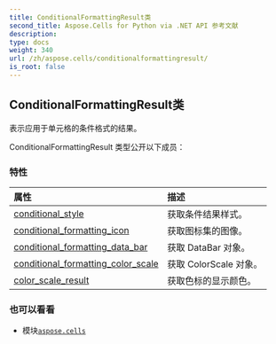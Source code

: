 ```yaml
---
title: ConditionalFormattingResult类
second_title: Aspose.Cells for Python via .NET API 参考文献
description:
type: docs
weight: 340
url: /zh/aspose.cells/conditionalformattingresult/
is_root: false
---
```

## ConditionalFormattingResult类
表示应用于单元格的条件格式的结果。



ConditionalFormattingResult 类型公开以下成员：

### 特性
|属性|描述|
| :- | :- |
| [conditional_style](/cells/python-net/zh/aspose.cells/conditionalformattingresult/conditional_style) |获取条件结果样式。|
| [conditional_formatting_icon](/cells/python-net/zh/aspose.cells/conditionalformattingresult/conditional_formatting_icon) |获取图标集的图像。|
| [conditional_formatting_data_bar](/cells/python-net/zh/aspose.cells/conditionalformattingresult/conditional_formatting_data_bar) |获取 DataBar 对象。|
| [conditional_formatting_color_scale](/cells/python-net/zh/aspose.cells/conditionalformattingresult/conditional_formatting_color_scale) |获取 ColorScale 对象。|
| [color_scale_result](/cells/python-net/zh/aspose.cells/conditionalformattingresult/color_scale_result) |获取色标的显示颜色。|



### 也可以看看
* 模块[`aspose.cells`](..)
